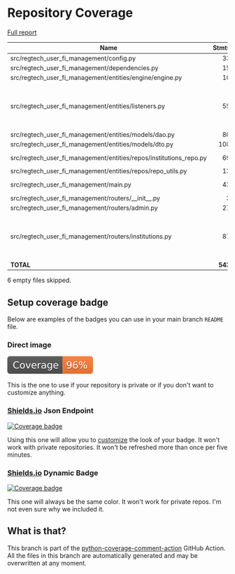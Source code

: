 # Repository Coverage

[Full report](https://htmlpreview.github.io/?https://github.com/cfpb/regtech-user-fi-management/blob/python-coverage-comment-action-data/htmlcov/index.html)

| Name                                                                   |    Stmts |     Miss |   Branch |   BrPart |   Cover |   Missing |
|----------------------------------------------------------------------- | -------: | -------: | -------: | -------: | ------: | --------: |
| src/regtech\_user\_fi\_management/config.py                            |       33 |        0 |        8 |        1 |     98% |    16->20 |
| src/regtech\_user\_fi\_management/dependencies.py                      |       15 |        0 |        4 |        0 |    100% |           |
| src/regtech\_user\_fi\_management/entities/engine/engine.py            |       10 |        0 |        0 |        0 |    100% |           |
| src/regtech\_user\_fi\_management/entities/listeners.py                |       55 |        5 |       28 |        4 |     84% |18->13, 26->13, 40->33, 51->exit, 71-82 |
| src/regtech\_user\_fi\_management/entities/models/dao.py               |       80 |        0 |        2 |        0 |    100% |           |
| src/regtech\_user\_fi\_management/entities/models/dto.py               |      108 |        0 |       16 |        1 |     99% |    89->93 |
| src/regtech\_user\_fi\_management/entities/repos/institutions\_repo.py |       69 |        1 |       26 |        2 |     97% |84->88, 137 |
| src/regtech\_user\_fi\_management/entities/repos/repo\_utils.py        |       13 |        0 |        2 |        0 |    100% |           |
| src/regtech\_user\_fi\_management/main.py                              |       43 |       11 |        2 |        0 |     76% |32-36, 41-46 |
| src/regtech\_user\_fi\_management/routers/\_\_init\_\_.py              |        3 |        0 |        0 |        0 |    100% |           |
| src/regtech\_user\_fi\_management/routers/admin.py                     |       27 |        0 |       20 |        0 |    100% |           |
| src/regtech\_user\_fi\_management/routers/institutions.py              |       87 |        0 |       80 |        3 |     98% |94->exit, 137->exit, 160->exit |
|                                                              **TOTAL** |  **543** |   **17** |  **188** |   **11** | **96%** |           |

6 empty files skipped.


## Setup coverage badge

Below are examples of the badges you can use in your main branch `README` file.

### Direct image

[![Coverage badge](https://raw.githubusercontent.com/cfpb/regtech-user-fi-management/python-coverage-comment-action-data/badge.svg)](https://htmlpreview.github.io/?https://github.com/cfpb/regtech-user-fi-management/blob/python-coverage-comment-action-data/htmlcov/index.html)

This is the one to use if your repository is private or if you don't want to customize anything.

### [Shields.io](https://shields.io) Json Endpoint

[![Coverage badge](https://img.shields.io/endpoint?url=https://raw.githubusercontent.com/cfpb/regtech-user-fi-management/python-coverage-comment-action-data/endpoint.json)](https://htmlpreview.github.io/?https://github.com/cfpb/regtech-user-fi-management/blob/python-coverage-comment-action-data/htmlcov/index.html)

Using this one will allow you to [customize](https://shields.io/endpoint) the look of your badge.
It won't work with private repositories. It won't be refreshed more than once per five minutes.

### [Shields.io](https://shields.io) Dynamic Badge

[![Coverage badge](https://img.shields.io/badge/dynamic/json?color=brightgreen&label=coverage&query=%24.message&url=https%3A%2F%2Fraw.githubusercontent.com%2Fcfpb%2Fregtech-user-fi-management%2Fpython-coverage-comment-action-data%2Fendpoint.json)](https://htmlpreview.github.io/?https://github.com/cfpb/regtech-user-fi-management/blob/python-coverage-comment-action-data/htmlcov/index.html)

This one will always be the same color. It won't work for private repos. I'm not even sure why we included it.

## What is that?

This branch is part of the
[python-coverage-comment-action](https://github.com/marketplace/actions/python-coverage-comment)
GitHub Action. All the files in this branch are automatically generated and may be
overwritten at any moment.